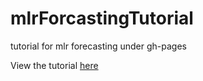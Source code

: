 # mlrForcastingTutorial
tutorial for mlr forecasting under gh-pages

View the tutorial [here](https://rawgit.com/Stevo15025/mlrForcastingTutorial/8b8527861313f87c9ac6a8a13d06de1b80c6fea0/Forecasting%20in%20mlr2.html)
